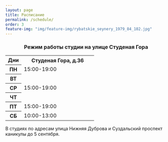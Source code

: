 ```yaml
---
layout: page
title: Расписание
permalink: /schedule/
order: 3
feature-img: "img/feature-img/rybatskie_seynery_1979_84_102.jpg"
---
```

<h3 id = "schedule-spasskaya-i-suzdalsky" align="center">Режим работы студии на улице Студеная Гора</h3>
<table class="gray-table" cellspacing='0'> <!-- cellspacing='0' is important, must stay -->
	<tr>
		<th width="18%">Дни</th>
		<th>Студеная Гора, д.36</th>
	</tr><!-- Table Header -->
	<tr>
		<th>ПН</th>
		<td>15:00-19:00</td>
	</tr><!-- Table Row -->
	<tr class='even'>
		<th>ВТ</th>
		<td></td>
	</tr><!-- Darker Table Row -->
	<tr>
		<th>СР</th>
		<td>15:00-19:00</td>
	</tr><!-- Table Row -->
	<tr class='even'>
		<th>ЧТ</th>
		<td></td>
    </tr>
	<tr>
		<th>ПТ</th>
		<td>15:00-19:00</td>
	</tr><!-- Table Row -->
	<tr class='even'>
		<th>СБ</th>
		<td>10:00-13:00</td>
	</tr><!-- Darker Table Row -->
</table>
<p>В студиях по адресам улица Нижняя Дуброва и Суздальский проспект каникулы до 5 сентября.</p>
